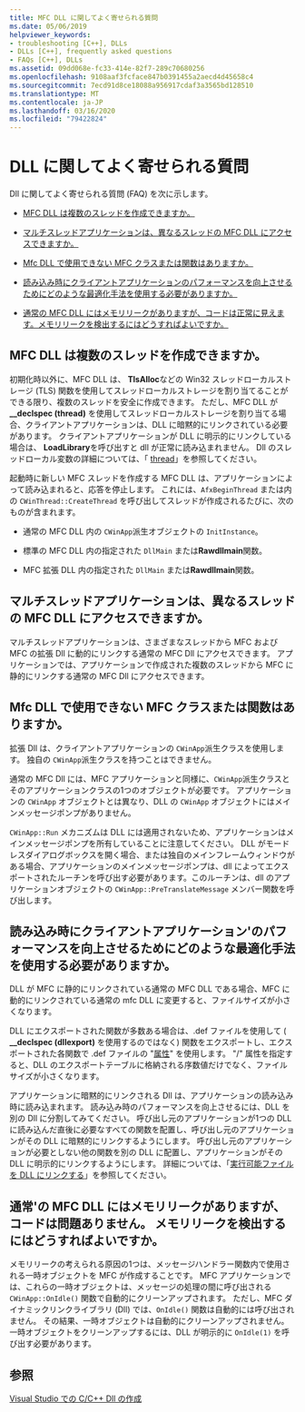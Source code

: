 ```yaml
---
title: MFC DLL に関してよく寄せられる質問
ms.date: 05/06/2019
helpviewer_keywords:
- troubleshooting [C++], DLLs
- DLLs [C++], frequently asked questions
- FAQs [C++], DLLs
ms.assetid: 09dd068e-fc33-414e-82f7-289c70680256
ms.openlocfilehash: 9108aaf3fcface847b0391455a2aecd4d45658c4
ms.sourcegitcommit: 7ecd91d8ce18088a956917cdaf3a3565bd128510
ms.translationtype: MT
ms.contentlocale: ja-JP
ms.lasthandoff: 03/16/2020
ms.locfileid: "79422824"
---
```

# <a name="dll-frequently-asked-questions"></a>DLL に関してよく寄せられる質問

Dll に関してよく寄せられる質問 (FAQ) を次に示します。

- [MFC DLL は複数のスレッドを作成できますか。](#mfc_multithreaded_1)

- [マルチスレッドアプリケーションは、異なるスレッドの MFC DLL にアクセスできますか。](#mfc_multithreaded_2)

- [Mfc DLL で使用できない MFC クラスまたは関数はありますか。](#mfc_prohibited_classes)

- [読み込み時にクライアントアプリケーションのパフォーマンスを向上させるためにどのような最適化手法を使用する必要がありますか。](#mfc_optimization)

- [通常の MFC DLL にはメモリリークがありますが、コードは正常に見えます。メモリリークを検出するにはどうすればよいですか。](#memory_leak)

## <a name="mfc_multithreaded_1"></a>MFC DLL は複数のスレッドを作成できますか。

初期化時以外に、MFC DLL は、 **TlsAlloc**などの Win32 スレッドローカルストレージ (TLS) 関数を使用してスレッドローカルストレージを割り当てることができる限り、複数のスレッドを安全に作成できます。 ただし、MFC DLL が **__declspec (thread)** を使用してスレッドローカルストレージを割り当てる場合、クライアントアプリケーションは、DLL に暗黙的にリンクされている必要があります。 クライアントアプリケーションが DLL に明示的にリンクしている場合は、 **LoadLibrary**を呼び出すと dll が正常に読み込まれません。 Dll のスレッドローカル変数の詳細については、「 [thread](../cpp/thread.md)」を参照してください。

起動時に新しい MFC スレッドを作成する MFC DLL は、アプリケーションによって読み込まれると、応答を停止します。 これには、`AfxBeginThread` または内の `CWinThread::CreateThread` を呼び出してスレッドが作成されるたびに、次のものが含まれます。

- 通常の MFC DLL 内の `CWinApp`派生オブジェクトの `InitInstance`。

- 標準の MFC DLL 内の指定された `DllMain` または**Rawdllmain**関数。

- MFC 拡張 DLL 内の指定された `DllMain` または**Rawdllmain**関数。

## <a name="mfc_multithreaded_2"></a>マルチスレッドアプリケーションは、異なるスレッドの MFC DLL にアクセスできますか。

マルチスレッドアプリケーションは、さまざまなスレッドから MFC および MFC の拡張 Dll に動的にリンクする通常の MFC Dll にアクセスできます。 アプリケーションでは、アプリケーションで作成された複数のスレッドから MFC に静的にリンクする通常の MFC Dll にアクセスできます。

## <a name="mfc_prohibited_classes"></a>Mfc DLL で使用できない MFC クラスまたは関数はありますか。

拡張 Dll は、クライアントアプリケーションの `CWinApp`派生クラスを使用します。 独自の `CWinApp`派生クラスを持つことはできません。

通常の MFC Dll には、MFC アプリケーションと同様に、`CWinApp`派生クラスとそのアプリケーションクラスの1つのオブジェクトが必要です。 アプリケーションの `CWinApp` オブジェクトとは異なり、DLL の `CWinApp` オブジェクトにはメインメッセージポンプがありません。

`CWinApp::Run` メカニズムは DLL には適用されないため、アプリケーションはメインメッセージポンプを所有していることに注意してください。 DLL がモードレスダイアログボックスを開く場合、または独自のメインフレームウィンドウがある場合、アプリケーションのメインメッセージポンプは、dll によってエクスポートされたルーチンを呼び出す必要があります。このルーチンは、dll のアプリケーションオブジェクトの `CWinApp::PreTranslateMessage` メンバー関数を呼び出します。

## <a name="mfc_optimization"></a>読み込み時にクライアントアプリケーション&#39;のパフォーマンスを向上させるためにどのような最適化手法を使用する必要がありますか。

DLL が MFC に静的にリンクされている通常の MFC DLL である場合、MFC に動的にリンクされている通常の mfc DLL に変更すると、ファイルサイズが小さくなります。

DLL にエクスポートされた関数が多数ある場合は、.def ファイルを使用して ( **__declspec (dllexport)** を使用するのではなく) 関数をエクスポートし、エクスポートされた各関数で .def ファイルの "[属性](exporting-functions-from-a-dll-by-ordinal-rather-than-by-name.md)" を使用します。 "/" 属性を指定すると、DLL のエクスポートテーブルに格納される序数値だけでなく、ファイルサイズが小さくなります。

アプリケーションに暗黙的にリンクされる Dll は、アプリケーションの読み込み時に読み込まれます。 読み込み時のパフォーマンスを向上させるには、DLL を別の Dll に分割してみてください。 呼び出し元のアプリケーションが1つの DLL に読み込んだ直後に必要なすべての関数を配置し、呼び出し元のアプリケーションがその DLL に暗黙的にリンクするようにします。 呼び出し元のアプリケーションが必要としない他の関数を別の DLL に配置し、アプリケーションがその DLL に明示的にリンクするようにします。 詳細については、「[実行可能ファイルを DLL にリンクする](linking-an-executable-to-a-dll.md#determining-which-linking-method-to-use)」を参照してください。

## <a name="memory_leak"></a>通常&#39;の MFC DLL にはメモリリークがありますが、コードは問題ありません。 メモリリークを検出するにはどうすればよいですか。

メモリリークの考えられる原因の1つは、メッセージハンドラー関数内で使用される一時オブジェクトを MFC が作成することです。 MFC アプリケーションでは、これらの一時オブジェクトは、メッセージの処理の間に呼び出される `CWinApp::OnIdle()` 関数で自動的にクリーンアップされます。 ただし、MFC ダイナミックリンクライブラリ (Dll) では、`OnIdle()` 関数は自動的には呼び出されません。 その結果、一時オブジェクトは自動的にクリーンアップされません。 一時オブジェクトをクリーンアップするには、DLL が明示的に `OnIdle(1)` を呼び出す必要があります。

## <a name="see-also"></a>参照

[Visual Studio での C/C++ Dll の作成](dlls-in-visual-cpp.md)
